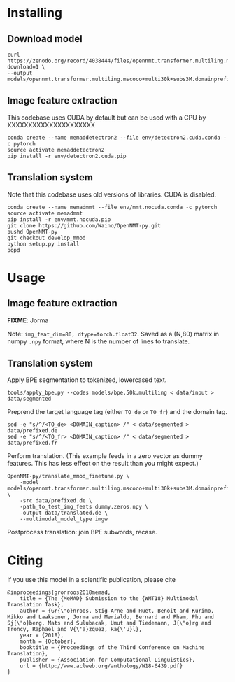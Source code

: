 Installing
==========

Download model
--------------

    curl https://zenodo.org/record/4038444/files/opennmt.transformer.multiling.mscoco%2Bmulti30k%2Bsubs3M.domainprefix.mmod.imgw.meanfeat.detectron.mask_surface.bpe50k_acc_80.57_ppl_2.43_e23.pt?download=1 \
    --output models/opennmt.transformer.multiling.mscoco+multi30k+subs3M.domainprefix.mmod.imgw.meanfeat.detectron.mask_surface.bpe50k_acc_80.57_ppl_2.43_e23.pt

Image feature extraction
------------------------

This codebase uses CUDA by default but can be used with a CPU by XXXXXXXXXXXXXXXXXXXXX

    conda create --name memaddetectron2 --file env/detectron2.cuda.conda -c pytorch
    source activate memaddetectron2
    pip install -r env/detectron2.cuda.pip

Translation system
------------------

Note that this codebase uses old versions of libraries. CUDA is disabled.

    conda create --name memadmmt --file env/mmt.nocuda.conda -c pytorch
    source activate memadmmt
    pip install -r env/mmt.nocuda.pip
    git clone https://github.com/Waino/OpenNMT-py.git
    pushd OpenNMT-py
    git checkout develop_mmod
    python setup.py install
    popd

Usage
=====

Image feature extraction
------------------------

**FIXME**: Jorma

Note: `img_feat_dim=80, dtype=torch.float32`.
Saved as a (N,80) matrix in numpy `.npy` format, where N is the number of lines to translate.

Translation system
------------------

Apply BPE segmentation to tokenized, lowercased text.

    tools/apply_bpe.py --codes models/bpe.50k.multiling < data/input > data/segmented

Preprend the target language tag (either `TO_de` or `TO_fr`) and the domain tag.

    sed -e "s/^/<TO_de> <DOMAIN_caption> /" < data/segmented > data/prefixed.de
    sed -e "s/^/<TO_fr> <DOMAIN_caption> /" < data/segmented > data/prefixed.fr

Perform translation.
(This example feeds in a zero vector as dummy features. This has less effect on the result than you might expect.)

    OpenNMT-py/translate_mmod_finetune.py \
        -model models/opennmt.transformer.multiling.mscoco+multi30k+subs3M.domainprefix.mmod.imgw.meanfeat.detectron.mask_surface.bpe50k_acc_80.57_ppl_2.43_e23.pt \
        -src data/prefixed.de \
        -path_to_test_img_feats dummy.zeros.npy \
        -output data/translated.de \
        --multimodal_model_type imgw

Postprocess translation: join BPE subwords, recase.

Citing
======

If you use this model in a scientific publication, please cite

    @inproceedings{gronroos2018memad,
        title = {The {MeMAD} Submission to the {WMT18} Multimodal Translation Task},
        author = {Gr{\"o}nroos, Stig-Arne and Huet, Benoit and Kurimo, Mikko and Laaksonen, Jorma and Merialdo, Bernard and Pham, Phu and Sj{\"o}berg, Mats and Sulubacak, Umut and Tiedemann, J{\"o}rg and Troncy, Raphael and V{\'a}zquez, Ra{\'u}l},
        year = {2018},
        month = {October},
        booktitle = {Proceedings of the Third Conference on Machine Translation},
        publisher = {Association for Computational Linguistics},
        url = {http://www.aclweb.org/anthology/W18-6439.pdf}
    }


